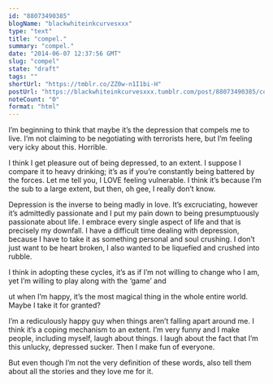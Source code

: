 ```yaml
---
id: "88073490385"
blogName: "blackwhiteinkcurvesxxx"
type: "text"
title: "compel."
summary: "compel."
date: "2014-06-07 12:37:56 GMT"
slug: "compel"
state: "draft"
tags: ""
shortUrl: "https://tmblr.co/ZZ0w-n1I1bi-H"
postUrl: "https://blackwhiteinkcurvesxxx.tumblr.com/post/88073490385/compel"
noteCount: "0"
format: "html"
---
```


I’m beginning to think that maybe it’s the depression that compels me to live. I’m not claiming to be negotiating with terrorists here, but I’m feeling very icky about this. Horrible. 

I think I get pleasure out of being depressed, to an extent. I suppose I compare it to heavy drinking; it’s as if you’re constantly being battered by the forces. Let me tell you, I LOVE feeling vulnerable. I think it’s because I’m the sub to a large extent, but then, oh gee, I really don’t know. 

Depression is the inverse to being madly in love. It’s excruciating, however it’s admittedly passionate and I put my pain down to being presumptuously passionate about life. I embrace every single aspect of life and that is precisely my downfall. I have a difficult time dealing with depression, because I have to take it as something personal and soul crushing. I don’t just want to be heart broken, I also wanted to be liquefied and crushed into rubble. 

I think in adopting these cycles, it’s as if I’m not willing to change who I am, yet I’m willing to play along with the ‘game’ and 

ut when I’m happy, it’s the most magical thing in the whole entire world. Maybe I take it for granted? 

I’m a rediculously happy guy when things aren’t falling apart around me. I think it’s a coping mechanism to an extent. I’m very funny and I make people, including myself, laugh about things. I laugh about the fact that I’m this unlucky, depressed sucker. Then I make fun of everyone.

But even though I’m not the very definition of these words, also tell them about all the stories and they love me for it.